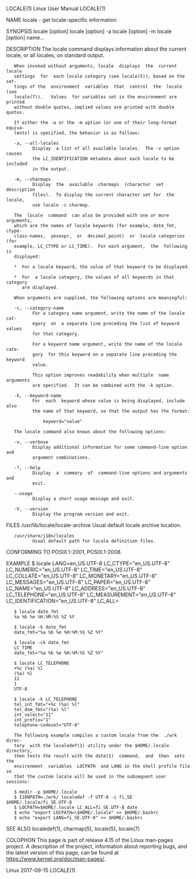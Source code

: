 LOCALE(1)                     Linux User Manual                     LOCALE(1)

NAME
       locale - get locale-specific information

SYNOPSIS
       locale [option]
       locale [option] -a
       locale [option] -m
       locale [option] name...

DESCRIPTION
       The  locale  command displays information about the current locale, or
       all locales, on standard output.

       When invoked without arguments, locale  displays  the  current  locale
       settings  for  each locale category (see locale(5)), based on the set‐
       tings of the  environment  variables  that  control  the  locale  (see
       locale(7)).   Values  for variables set in the environment are printed
       without double quotes, implied values are printed with double quotes.

       If either the -a or the -m option (or one of their long-format equiva‐
       lents) is specified, the behavior is as follows:

       -a, --all-locales
              Display  a list of all available locales.  The -v option causes
              the LC_IDENTIFICATION metadata about each locale to be included
              in the output.

       -m, --charmaps
              Display  the  available  charmaps  (character  set  description
              files).  To display the current character set for  the  locale,
              use locale -c charmap.

       The  locale  command  can also be provided with one or more arguments,
       which are the names of locale keywords (for example, date_fmt,  ctype-
       class-names,  yesexpr,  or  decimal_point)  or  locale categories (for
       example, LC_CTYPE or LC_TIME).  For each argument,  the  following  is
       displayed:

       *  For a locale keyword, the value of that keyword to be displayed.

       *  For  a locale category, the values of all keywords in that category
          are displayed.

       When arguments are supplied, the following options are meaningful:

       -c, --category-name
              For a category name argument, write the name of the locale cat‐
              egory  on  a separate line preceding the list of keyword values
              for that category.

              For a keyword name argument, write the name of the locale cate‐
              gory  for this keyword on a separate line preceding the keyword
              value.

              This option improves readability when multiple  name  arguments
              are specified.  It can be combined with the -k option.

       -k, --keyword-name
              For  each  keyword whose value is being displayed, include also
              the name of that keyword, so that the output has the format:

                  keyword="value"

       The locale command also knows about the following options:

       -v, --verbose
              Display additional information for some command-line option and
              argument combinations.

       -?, --help
              Display  a  summary  of  command-line options and arguments and
              exit.

       --usage
              Display a short usage message and exit.

       -V, --version
              Display the program version and exit.

FILES
       /usr/lib/locale/locale-archive
              Usual default locale archive location.

       /usr/share/i18n/locales
              Usual default path for locale definition files.

CONFORMING TO
       POSIX.1-2001, POSIX.1-2008.

EXAMPLE
       $ locale
       LANG=en_US.UTF-8
       LC_CTYPE="en_US.UTF-8"
       LC_NUMERIC="en_US.UTF-8"
       LC_TIME="en_US.UTF-8"
       LC_COLLATE="en_US.UTF-8"
       LC_MONETARY="en_US.UTF-8"
       LC_MESSAGES="en_US.UTF-8"
       LC_PAPER="en_US.UTF-8"
       LC_NAME="en_US.UTF-8"
       LC_ADDRESS="en_US.UTF-8"
       LC_TELEPHONE="en_US.UTF-8"
       LC_MEASUREMENT="en_US.UTF-8"
       LC_IDENTIFICATION="en_US.UTF-8"
       LC_ALL=

       $ locale date_fmt
       %a %b %e %H:%M:%S %Z %Y

       $ locale -k date_fmt
       date_fmt="%a %b %e %H:%M:%S %Z %Y"

       $ locale -ck date_fmt
       LC_TIME
       date_fmt="%a %b %e %H:%M:%S %Z %Y"

       $ locale LC_TELEPHONE
       +%c (%a) %l
       (%a) %l
       11
       1
       UTF-8

       $ locale -k LC_TELEPHONE
       tel_int_fmt="+%c (%a) %l"
       tel_dom_fmt="(%a) %l"
       int_select="11"
       int_prefix="1"
       telephone-codeset="UTF-8"

       The following example compiles a custom locale from the  ./wrk  direc‐
       tory  with the localedef(1) utility under the $HOME/.locale directory,
       then tests the result with the date(1)  command,  and  then  sets  the
       environment  variables  LOCPATH  and LANG in the shell profile file so
       that the custom locale will be used in the subsequent user sessions:

       $ mkdir -p $HOME/.locale
       $ I18NPATH=./wrk/ localedef -f UTF-8 -i fi_SE $HOME/.locale/fi_SE.UTF-8
       $ LOCPATH=$HOME/.locale LC_ALL=fi_SE.UTF-8 date
       $ echo "export LOCPATH=\$HOME/.locale" >> $HOME/.bashrc
       $ echo "export LANG=fi_SE.UTF-8" >> $HOME/.bashrc

SEE ALSO
       localedef(1), charmap(5), locale(5), locale(7)

COLOPHON
       This page is part of release 4.15 of the Linux man-pages  project.   A
       description  of the project, information about reporting bugs, and the
       latest    version    of    this    page,    can    be     found     at
       https://www.kernel.org/doc/man-pages/.

Linux                             2017-09-15                        LOCALE(1)
